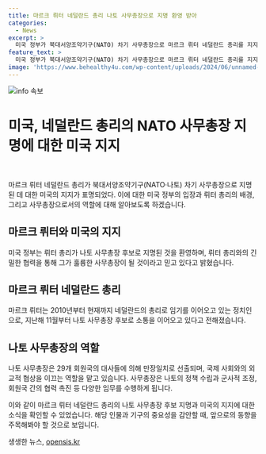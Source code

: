 ```yaml
---
title: 마르크 뤼터 네덜란드 총리 나토 사무총장으로 지명 환영 받아
categories:
  - News
excerpt: >
  미국 정부가 북대서양조약기구(NATO) 차기 사무총장으로 마르크 뤼터 네덜란드 총리를 지지했다. 조 바이든 대통령은 뤼터 총리를 미국과 긴밀한 협력으로 훌륭한 사무총장이 될 것으로 믿는다고 전했다. 나토 32개 회원국 대사들은 네덜란드 총리를 차기 사무총장 후보로 모두 동의했고, 뤼터 총리는 전세계와의 소통을 통해 나토 사무총장이 되기 위한 노력을 기울여왔다. 이와 동시에 백악관은 러시아에서 구금된 월스트리트저널 기자 에반 게르시코비치에 대한 비난을 표명했다.
feature_text: >
  미국 정부가 북대서양조약기구(NATO) 차기 사무총장으로 마르크 뤼터 네덜란드 총리를 지지했다. 조 바이든 대통령은 뤼터 총리를 미국과 긴밀한 협력으로 훌륭한 사무총장이 될 것으로 믿는다고 전했다. 나토 32개 회원국 대사들은 네덜란드 총리를 차기 사무총장 후보로 모두 동의했고, 뤼터 총리는 전세계와의 소통을 통해 나토 사무총장이 되기 위한 노력을 기울여왔다. 이와 동시에 백악관은 러시아에서 구금된 월스트리트저널 기자 에반 게르시코비치에 대한 비난을 표명했다.
image: 'https://www.behealthy4u.com/wp-content/uploads/2024/06/unnamed-file.png'
---
```


<p><img src="https://www.behealthy4u.com/wp-content/uploads/2024/06/unnamed-file.png" alt="info 속보" /></p>

<h1 data-ke-size="size26">미국, 네덜란드 총리의 NATO 사무총장 지명에 대한 미국 지지</h1>

<p data-ke-size="size16">&nbsp;</p>

<p>마르크 뤼터 네덜란드 총리가 북대서양조약기구(NATO·나토) 차기 사무총장으로 지명된 데 대한 미국의 지지가 표명되었다. 이에 대한 미국 정부의 입장과 뤼터 총리의 배경, 그리고 사무총장으로서의 역할에 대해 알아보도록 하겠습니다.</p>

<h2 data-ke-size="size24">마르크 뤼터와 미국의 지지</h2>

<p>미국 정부는 뤼터 총리가 나토 사무총장 후보로 지명된 것을 환영하며, 뤼터 총리와의 긴밀한 협력을 통해 그가 훌륭한 사무총장이 될 것이라고 믿고 있다고 밝혔습니다.</p>

<h2 data-ke-size="size24">마르크 뤼터 네덜란드 총리</h2>

<p>마르크 뤼터는 2010년부터 현재까지 네덜란드의 총리로 임기를 이어오고 있는 정치인으로, 지난해 11월부터 나토 사무총장 후보로 소통을 이어오고 있다고 전해졌습니다.</p>

<h2 data-ke-size="size24">나토 사무총장의 역할</h2>

<p>나토 사무총장은 29개 회원국의 대사들에 의해 만장일치로 선출되며, 국제 사회와의 외교적 협상을 이끄는 역할을 맡고 있습니다. 사무총장은 나토의 정책 수립과 군사적 조정, 회원국 간의 협력 촉진 등 다양한 임무를 수행하게 됩니다.</p>

<p>이와 같이 마르크 뤼터 네덜란드 총리의 나토 사무총장 후보 지명과 미국의 지지에 대한 소식을 확인할 수 있었습니다. 해당 인물과 기구의 중요성을 감안할 때, 앞으로의 동향을 주목해봐야 할 것으로 보입니다.</p>

<p data-ke-size="size16"></p>
생생한 뉴스, <a href="https://opensis.kr" rel="dofollow">opensis.kr</a>


